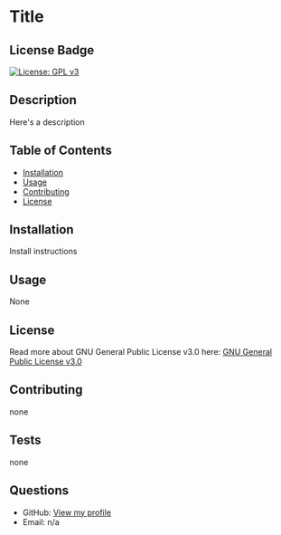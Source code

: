 # Title

  ## License Badge
  [![License: GPL v3](https://img.shields.io/badge/License-GPLv3-blue.svg)](https://www.gnu.org/licenses/gpl-3.0)

  ## Description
  Here's a description
  
  ## Table of Contents
  - [Installation](#installation)
  - [Usage](#usage)
  - [Contributing](#contributing)
  - [License](#license)
  
  ## Installation
  Install instructions
  
  ## Usage
  None
  
  ## License
  Read more about GNU General Public License v3.0 here: [GNU General Public License v3.0](https://www.gnu.org/licenses/gpl-3.0)
  
  ## Contributing
  none
  
  ## Tests
  none
  
  ## Questions
  - GitHub: [View my profile](https://github.com/ajolsavsky)
  - Email: n/a
  